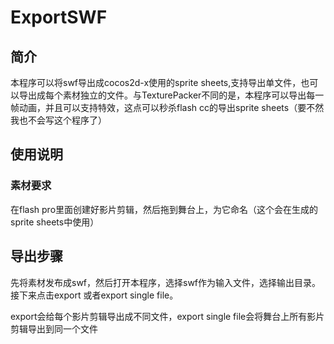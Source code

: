 # ExportSWF
## 简介
本程序可以将swf导出成cocos2d-x使用的sprite sheets,支持导出单文件，也可以导出成每个素材独立的文件。与TexturePacker不同的是，本程序可以导出每一帧动画，并且可以支持特效，这点可以秒杀flash cc的导出sprite sheets（要不然我也不会写这个程序了）

## 使用说明

### 素材要求
在flash pro里面创建好影片剪辑，然后拖到舞台上，为它命名（这个会在生成的sprite sheets中使用）

## 导出步骤
先将素材发布成swf，然后打开本程序，选择swf作为输入文件，选择输出目录。接下来点击export 或者export single file。

export会给每个影片剪辑导出成不同文件，export single file会将舞台上所有影片剪辑导出到同一个文件
